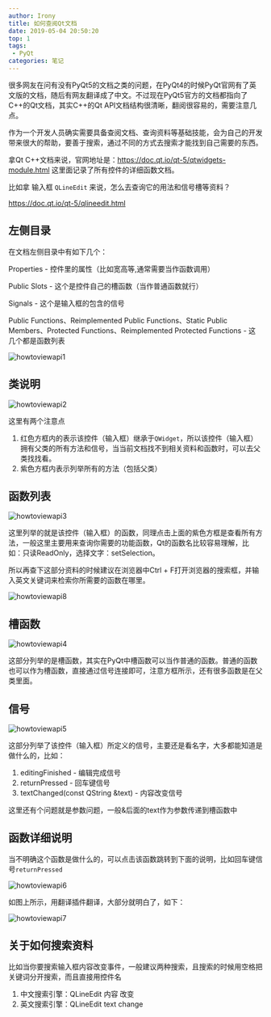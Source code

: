 ```yaml
---
author: Irony
title: 如何查阅Qt文档
date: 2019-05-04 20:50:20
top: 1
tags: 
 - PyQt
categories: 笔记
---
```


很多网友在问有没有PyQt5的文档之类的问题，在PyQt4的时候PyQt官网有了英文版的文档，随后有网友翻译成了中文。不过现在PyQt5官方的文档都指向了C++的Qt文档，其实C++的Qt API文档结构很清晰，翻阅很容易的，需要注意几点。
<!-- more -->

作为一个开发人员确实需要具备查阅文档、查询资料等基础技能，会为自己的开发带来很大的帮助，要善于搜索，通过不同的方式去搜索才能找到自己需要的东西。

拿Qt C++文档来说，官网地址是：https://doc.qt.io/qt-5/qtwidgets-module.html 这里面记录了所有控件的详细函数文档。

比如拿 输入框 `QLineEdit` 来说，怎么去查询它的用法和信号槽等资料？

https://doc.qt.io/qt-5/qlineedit.html

## 左侧目录

在文档左侧目录中有如下几个：

Properties - 控件里的属性（比如宽高等,通常需要当作函数调用）

Public Slots - 这个是控件自己的槽函数（当作普通函数就行）

Signals - 这个是输入框的包含的信号

Public Functions、Reimplemented Public Functions、Static Public Members、Protected Functions、Reimplemented Protected Functions - 这几个都是函数列表

![howtoviewapi1](/images/howtoviewapi1.png)

## 类说明

![howtoviewapi2](/images/howtoviewapi2.png)

这里有两个注意点

1. 红色方框内的表示该控件（输入框）继承于`QWidget`，所以该控件（输入框）拥有父类的所有方法和信号，当当前文档找不到相关资料和函数时，可以去父类找找看。
2. 紫色方框内表示列举所有的方法（包括父类）

## 函数列表

![howtoviewapi3](/images/howtoviewapi3.png)

这里列举的就是该控件（输入框）的函数，同理点击上面的紫色方框是查看所有方法，一般这里主要用来查询你需要的功能函数，Qt的函数名比较容易理解，比如：只读ReadOnly，选择文字：setSelection。

所以再查下这部分资料的时候建议在浏览器中Ctrl + F打开浏览器的搜索框，并输入英文关键词来检索你所需要的函数在哪里。

![howtoviewapi8](/images/howtoviewapi8.png)

## 槽函数

![howtoviewapi4](/images/howtoviewapi4.png)

这部分列举的是槽函数，其实在PyQt中槽函数可以当作普通的函数。普通的函数也可以作为槽函数，直接通过信号连接即可，注意方框所示，还有很多函数是在父类里面。

## 信号

![howtoviewapi5](/images/howtoviewapi5.png)

这部分列举了该控件（输入框）所定义的信号，主要还是看名字，大多都能知道是做什么的，比如：

1. editingFinished - 编辑完成信号
2. returnPressed - 回车键信号
3. textChanged(const QString &text) - 内容改变信号

这里还有个问题就是参数问题，一般&后面的text作为参数传递到槽函数中

## 函数详细说明

当不明确这个函数是做什么的，可以点击该函数跳转到下面的说明，比如回车键信号`returnPressed`

![howtoviewapi6](/images/howtoviewapi6.png)

如图上所示，用翻译插件翻译，大部分就明白了，如下：

![howtoviewapi7](/images/howtoviewapi7.png)

## 关于如何搜索资料

比如当你要搜索输入框内容改变事件，一般建议两种搜索，且搜索的时候用空格把关键词分开搜索，而且直接用控件名

1. 中文搜索引擎：QLineEdit 内容 改变
2. 英文搜索引擎：QLineEdit text change
